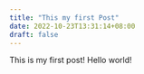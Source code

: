 ```yaml
---
title: "This my first Post"
date: 2022-10-23T13:31:14+08:00
draft: false
---
```


This is my first post! Hello world!
